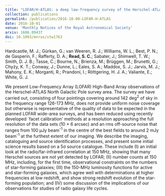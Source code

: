 ```yaml
---
title: "LOFAR/H-ATLAS: a deep low-frequency survey of the Herschel-ATLAS North Galactic Pole field"
collection: publications
permalink: /publication/2016-10-00-LOFAR-H-ATLAS
date: 2016-10-01
venue: 'Monthly Notices of the Royal Astronomical Society'
arxiv: 1606.09437
doi: 10.1093/mnras/stw1763
---
```

 Hardcastle, M. J.; Gürkan, G.; van Weeren, R. J.; Williams, W. L.; Best,
P. N.; de Gasperin, F.; Rafferty, D. A.; **Read, S. C.**; Sabater, J.;
Shimwell, T. W.; Smith, D. J. B.; Tasse, C.; Bourne, N.; Brienza, M.;
Brüggen, M.; Brunetti, G.; Chyży, K. T.; Conway, J.; Dunne, L.; Eales,
S. A.; Maddox, S. J.; Jarvis, M. J.; Mahony, E. K.; Morganti, R.;
Prandoni, I.; Röttgering, H. J. A.; Valiante, E.; White, G. J.

 We present Low-Frequency Array (LOFAR) High-Band Array observations of
the Herschel-ATLAS North Galactic Pole survey area. The survey we have
carried out, consisting of four pointings covering around 142
deg<SUP>2</SUP> of sky in the frequency range 126-173 MHz, does not
provide uniform noise coverage but otherwise is representative of the
quality of data to be expected in the planned LOFAR wide-area surveys,
and has been reduced using recently developed \`facet calibration'
methods at a resolution approaching the full resolution of the data sets
(̃10 × 6 arcsec) and an rms off-source noise that ranges from 100 μJy
beam<SUP>-1</SUP> in the centre of the best fields to around 2 mJy
beam<SUP>-1</SUP> at the furthest extent of our imaging. We describe the
imaging, cataloguing and source identification processes, and present
some initial science results based on a 5σ source catalogue. These
include (I) an initial look at the radio/far-infrared correlation at 150
MHz, showing that many Herschel sources are not yet detected by LOFAR;
(II) number counts at 150 MHz, including, for the first time,
observational constraints on the numbers of star-forming galaxies; (III)
the 150-MHz luminosity functions for active and star-forming galaxies,
which agree well with determinations at higher frequencies at low
redshift, and show strong redshift evolution of the star-forming
population; and (IV) some discussion of the implications of our
observations for studies of radio galaxy life cycles.

